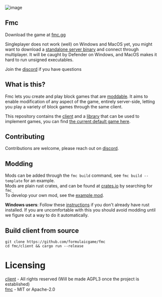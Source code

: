 ![image](https://github.com/user-attachments/assets/a70f8ff8-5514-4f6b-b178-871700932123)

## Fmc 
Download the game at [fmc.gg](https://fmc.gg)  

Singleplayer does not work (well) on Windows and MacOS yet, you might want to download a [standalone server binary](https://github.com/awowogei/FMC_173/releases/tag/nightly) 
and connect through multiplayer.
It will be caught by Defender on Windows, and MacOS makes it hard to run unsigned executables.  

Join the [discord](https://discord.gg/VMgFmdsQ6m) if you have questions

## What is this?
Fmc lets you create and play block games that are
[moddable](examples/server_mod). 
It aims to enable modification of any aspect of the game, entirely server-side, letting you play a
variety of block games through the same client.

This repository contains the [client](https://github.com/formulaicgame/fmc/tree/master/client) and
a [library](https://github.com/formulaicgame/fmc/tree/master/fmc) that can be used to implement
games, you can find [the current default game here](https://github.com/awowogei/FMC_173).

## Contributing
Contributions are welcome, please reach out on [discord](https://discord.gg/VMgFmdsQ6m). 

## Modding

Mods can be added through the `fmc build` command, see `fmc build --template` for an example.  
Mods are plain rust crates, and can be found at [crates.io](https://crates.io/search?q=fmc_) by searching for `fmc_`  
To develop your own mod, see the [example mod](examples/server_mod).

**Windows users**: Follow these [instructions](https://rust-lang.github.io/rustup/installation/windows-msvc.html#installing-only-the-required-components-optional)
if you don't already have rust installed. If you are uncomfortable with this you should avoid modding until we figure out a way to do it
automatically.

## Build client from source
```
git clone https://github.com/formulaicgame/fmc
cd fmc/client && cargo run --release
```

# Licensing
[client](./client/) - All rights reserved (Will be made AGPL3 once the project is established)  
[fmc](./fmc/)    - MIT or Apache-2.0
